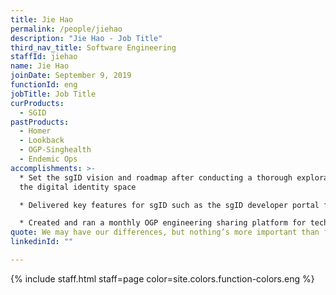 ```yaml
---
title: Jie Hao
permalink: /people/jiehao
description: "Jie Hao - Job Title"
third_nav_title: Software Engineering
staffId: jiehao
name: Jie Hao
joinDate: September 9, 2019
functionId: eng
jobTitle: Job Title
curProducts:
  - SGID
pastProducts:
  - Homer
  - Lookback
  - OGP-Singhealth
  - Endemic Ops
accomplishments: >-
  * Set the sgID vision and roadmap after conducting a thorough exploration of
  the digital identity space

  * Delivered key features for sgID such as the sgID developer portal for self-service sgID client onboarding

  * Created and ran a monthly OGP engineering sharing platform for technical learning and development across the organisation
quote: We may have our differences, but nothing’s more important than family.
linkedinId: ""

---
```


{% include staff.html staff=page color=site.colors.function-colors.eng %}
